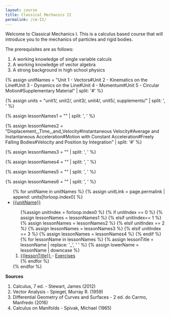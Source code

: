 ```yaml
---
layout: course
title: Classical Mechanics II
permalink: /cm-II/
---
```


Welcome to Classical Mechanics I. This is a calculus based course that will introduce you to the mechanics of particles and rigid bodies. 

The prerequisites are as follows:
1. A working knowledge of single variable calculs
2. A working knowledge of vector algebra
3. A strong background in high school physics

{% assign unitNames = "Unit 1 - Vectors#Unit 2 - Kinematics on the Line#Unit 3 - Dynamics on the Line#Unit 4 - Momentum#Unit 5 - Circular Motion#Supplementary Material" | split: '#' %}

{% assign units = "unit1/, unit2/, unit3/, unit4/, unit5/, supplements/" | split: ', ' %}

{% assign lessonNames1 = "" | split: ', ' %}

{% assign lessonNames2 = "Displacement,_Time,_and_Velocity#Instantaneous Velocity#Average and Instantaneous Acceleration#Motion with Constant Acceleration#Freely Falling Bodies#Velocity and Position by Integration" | split: '#' %}

{% assign lessonNames3 = "" | split: ', ' %}

{% assign lessonNames4 = "" | split: ', ' %}

{% assign lessonNames5 = "" | split: ', ' %}

{% assign lessonNames6 = "" | split: ', ' %}

<ul>
{% for unitName in unitNames %}
{% assign unitLink = page.permalink | append: units[forloop.index0] %}
<li>  <a class="page-link" href="{{unitLink}}"> {{unitName}} </a> </li>
<ol> {%assign unitIndex = forloop.index0 %}
{% if unitIndex == 0 %} {% assign lessonNames = lessonNames1 %}
{% elsif unitIndex== 1 %}  {% assign lessonNames = lessonNames2 %}
{% elsif unitIndex == 2 %}  {% assign lessonNames = lessonNames3 %}
{% elsif unitIndex == 3 %}  {% assign lessonNames = lessonNames4 %}
{% endif %}
{% for lessonName in lessonNames %}
{% assign lessonTitle = lessonName | replace:  '_', ' ' %}
{% assign lowerName = lessonName | downcase %}
<li> <a class = "page-link" href = "{{ lowerName | prepend: units[unitIndex] | prepend: current_page.permalink }}"> {{lessonTitle}} </a> - <a class = "page-link" href = "{{ lowerName | prepend: units[unitIndex] | prepend: current_page.permalink | append: "-exercises" }}"> Exercises </a> </li>
{% endfor %}
</ol>
{% endfor %}
</ul>

**Sources**

1. Calculus, 7 ed. - Stewart, James (2012)
2. Vector Analysis - Spiegel, Murray R. (1959)
3. Differential Geometry of Curves and Surfaces - 2 ed. do Carmo, Manfredo (2016)
4. Calculus on Manifolds - Spivak, Michael (1965)
